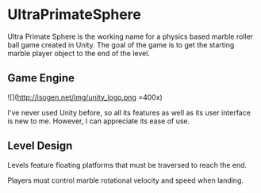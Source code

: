 # UltraPrimateSphere
<p>Ultra Primate Sphere is the working name for a physics based marble roller ball game created in Unity.  The goal of the game is to get the starting marble player object to the end of the level.  
</p>

<h2>Game Engine</h2>


![](http://isogen.net/img/unity_logo.png =400x)

<p>I've never used Unity before, so all its features as well as its user interface is new to me.  However, I can appreciate its ease of use.</p>

<h2>Level Design</h2>
Levels feature floating platforms that must be traversed to reach the end.

Players must control marble rotational velocity and speed when landing.
